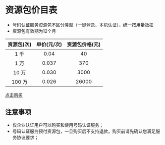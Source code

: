 # 资源包价目表

* 号码认证服务资源包不区分类型（一键登录、本机认证），统一按用量抵扣
* 资源包有效期为12个月

| 资源包(次)   | 单价(元/次) | 资源包价格(元) | 
| :----------: | :-----------: | :----------: | 
|1 千|0.04|40| 
|1 万|0.037|370|
|10 万|0.030|3000|
|100 万|0.026|26000|


[点击购买](https://console.ucloud.cn/unvs/buy)


## 注意事项

- 仅企业认证用户可以购买和使用号码认证服务；
- 号码认证服务预付资源包，一旦购买后不支持退款，购买前请先确认您满足服务协议要求；
